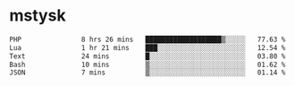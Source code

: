 # mstysk

<!--START_SECTION:waka-->

```txt
PHP               8 hrs 26 mins   ███████████████████▒░░░░░   77.63 %
Lua               1 hr 21 mins    ███░░░░░░░░░░░░░░░░░░░░░░   12.54 %
Text              24 mins         █░░░░░░░░░░░░░░░░░░░░░░░░   03.80 %
Bash              10 mins         ▒░░░░░░░░░░░░░░░░░░░░░░░░   01.62 %
JSON              7 mins          ▒░░░░░░░░░░░░░░░░░░░░░░░░   01.14 %
```

<!--END_SECTION:waka-->
